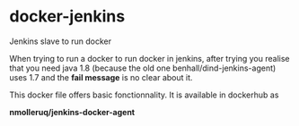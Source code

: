 # docker-jenkins
Jenkins slave to run docker

When trying to run a docker to run docker in jenkins, after trying you realise that 
you need java 1.8 (because the old one benhall/dind-jenkins-agent) uses 1.7 and the **fail message** is no clear about it.

This docker file offers basic fonctionnality. It is available in dockerhub as 

**nmolleruq/jenkins-docker-agent**

